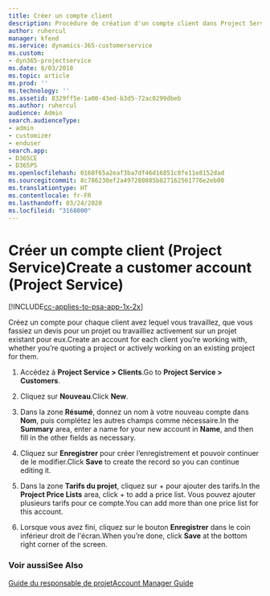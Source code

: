 ```yaml
---
title: Créer un compte client
description: Procédure de création d'un compte client dans Project Service
author: ruhercul
manager: kfend
ms.service: dynamics-365-customerservice
ms.custom:
- dyn365-projectservice
ms.date: 8/03/2018
ms.topic: article
ms.prod: ''
ms.technology: ''
ms.assetid: 8329ff5e-1a00-43ed-b3d5-72ac0299dbeb
ms.author: ruhercul
audience: Admin
search.audienceType:
- admin
- customizer
- enduser
search.app:
- D365CE
- D365PS
ms.openlocfilehash: 0168f65a2eaf3ba7df46d16851c8fe11e8152dad
ms.sourcegitcommit: 8c786230ef2a497280885b827162561776e2eb00
ms.translationtype: HT
ms.contentlocale: fr-FR
ms.lasthandoff: 03/24/2020
ms.locfileid: "3168000"
---
```

# <a name="create-a-customer-account-project-service"></a><span data-ttu-id="07153-103">Créer un compte client (Project Service)</span><span class="sxs-lookup"><span data-stu-id="07153-103">Create a customer account (Project Service)</span></span>

[!INCLUDE[cc-applies-to-psa-app-1x-2x](../includes/cc-applies-to-psa-app-1x-2x.md)]

<span data-ttu-id="07153-104">Créez un compte pour chaque client avez lequel vous travaillez, que vous fassiez un devis pour un projet ou travailliez activement sur un projet existant pour eux.</span><span class="sxs-lookup"><span data-stu-id="07153-104">Create an account for each client you’re working with, whether you’re quoting a project or actively working on an existing project for them.</span></span>  
  
1.  <span data-ttu-id="07153-105">Accédez à **Project Service > Clients**.</span><span class="sxs-lookup"><span data-stu-id="07153-105">Go to **Project Service > Customers**.</span></span>  
  
2.  <span data-ttu-id="07153-106">Cliquez sur **Nouveau**.</span><span class="sxs-lookup"><span data-stu-id="07153-106">Click **New**.</span></span>  
  
3.  <span data-ttu-id="07153-107">Dans la zone **Résumé**, donnez un nom à votre nouveau compte dans **Nom**, puis complétez les autres champs comme nécessaire.</span><span class="sxs-lookup"><span data-stu-id="07153-107">In the **Summary** area, enter a name for your new account in **Name**, and then fill in the other fields as necessary.</span></span>  
  
4.  <span data-ttu-id="07153-108">Cliquez sur **Enregistrer** pour créer l’enregistrement et pouvoir continuer de le modifier.</span><span class="sxs-lookup"><span data-stu-id="07153-108">Click **Save** to create the record so you can continue editing it.</span></span>  
  
5.  <span data-ttu-id="07153-109">Dans la zone **Tarifs du projet**, cliquez sur + pour ajouter des tarifs.</span><span class="sxs-lookup"><span data-stu-id="07153-109">In the **Project Price Lists** area, click + to add a price list.</span></span> <span data-ttu-id="07153-110">Vous pouvez ajouter plusieurs tarifs pour ce compte.</span><span class="sxs-lookup"><span data-stu-id="07153-110">You can add more than one price list for this account.</span></span>  
  
6.  <span data-ttu-id="07153-111">Lorsque vous avez fini, cliquez sur le bouton **Enregistrer** dans le coin inférieur droit de l'écran.</span><span class="sxs-lookup"><span data-stu-id="07153-111">When you’re done, click **Save** at the bottom right corner of the screen.</span></span>  
  
### <a name="see-also"></a><span data-ttu-id="07153-112">Voir aussi</span><span class="sxs-lookup"><span data-stu-id="07153-112">See Also</span></span>  
 [<span data-ttu-id="07153-113">Guide du responsable de projet</span><span class="sxs-lookup"><span data-stu-id="07153-113">Account Manager Guide</span></span>](../project-service/account-manager-guide.md)
